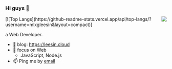 ### Hi guys 👋

<img align="right" src="https://github-readme-stats.vercel.app/api?username=mlxgleesin&theme=merko&hide_title=true" />
[![Top Langs](https://github-readme-stats.vercel.app/api/top-langs/?username=mlxgleesin&layout=compact)]

a Web Developer.

- 🤔 blog: https://leesin.cloud
- 🌱 focus on Web
  - JavaScript, Node.js
- 📫 Ping me by [email](mailto:lihao7364@gmail.com)
<!--
**leesinnocry/leesinnocry** is a ✨ _special_ ✨ repository because its `README.md` (this file) appears on your GitHub profile.

Here are some ideas to get you started:

- 🔭 I’m currently working on ...
- 🌱 I’m currently learning ...
- 👯 I’m looking to collaborate on ...
- 🤔 I’m looking for help with ...
- 💬 Ask me about ...
- 📫 How to reach me: ...
- 😄 Pronouns: ...
- ⚡ Fun fact: ...
-->
